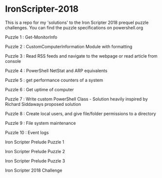 # IronScripter-2018
This is a repo for my 'solutions' to the Iron Scripter 2018 prequel puzzle challenges. You can find the puzzle specifications on powershell.org

Puzzle 1 : Get-MonitorInfo

Puzzle 2 : CustomComputerInformation Module with formatting

Puzzle 3 : Read RSS feeds and navigate to the webpage or read article from console

Puzzle 4 : PowerShell NetStat and ARP equivalents

Puzzle 5 : get performance counters of a system

Puzzle 6 : Get uptime of computer

Puzzle 7 : Write custom PowerShell Class - Solution heavily inspired by Richard Siddaways proposed solution

Puzzle 8 : Create local users, and give file/folder permissions to a directory

Puzzle 9 : File system maintenance

Puzzle 10 : Event logs

Iron Scripter Prelude Puzzle 1

Iron Scripter Prelude Puzzle 2

Iron Scripter Prelude Puzzle 3

Iron Scripter 2018 Challenge
